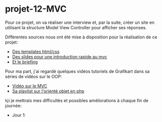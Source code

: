 # projet-12-MVC

Pour ce projet, on va réaliser une interview et, par la suite, créer un site en utilisant la structure Model View Controller pour afficher ses réponses.

Diffèrentes sources nous ont été mise à disposition pour la réalisation de ce projet:

* [Des templates html/css](https://html5up.net/)
* [Des slides pour une introduction rapide au mvc](https://github.com/becodeorg/BXLCentral/blob/master/Projects/12-MVC/MVC.pdf)
* [Et le briefing](https://github.com/becodeorg/BXLCentral/tree/master/Projects/12-MVC)

Pour ma part, j'ai regardé quelques vidéos tutoriels de Grafikart dans sa séries de vidéos sur le OOP:

* [Vidéo sur le MVC](https://www.youtube.com/watch?v=HhVY6ofLym8&index=21&list=PLjwdMgw5TTLVDKy8ikf5Df5fnMqY-ec16)
* [Sa playlist sur l'orienté objet en php](https://www.youtube.com/playlist?list=PLjwdMgw5TTLVDKy8ikf5Df5fnMqY-ec16)

Içi je mettrais mes difficultès et possibles améliorations à chaque fin de journée:

* Jour 1:
